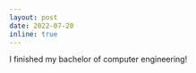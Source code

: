 ```yaml
---
layout: post
date: 2022-07-20
inline: true
---
```


I finished my bachelor of computer engineering!
